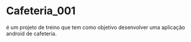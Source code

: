 # Cafeteria_001
é um projeto de treino que tem como objetivo desenvolver uma aplicação android de cafeteria.
